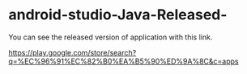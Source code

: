 # android-studio-Java-Released-
You can see the released version of application with this link.

https://play.google.com/store/search?q=%EC%96%91%EC%82%B0%EA%B5%90%ED%9A%8C&c=apps
